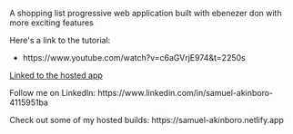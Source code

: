 <p>A shopping list progressive web application built with ebenezer don with more exciting features</p>
<p>Here's a link to the tutorial:</p>
<ul>
  <li>https://www.youtube.com/watch?v=c6aGVrjE974&t=2250s</li>
</ul>

<a href="https://victor-akinboro.github.io/ShopVira/">Linked to the hosted app</a>
<p>Follow me on LinkedIn: https://www.linkedin.com/in/samuel-akinboro-4115951ba</p>
<p>Check out some of my hosted builds: https://samuel-akinboro.netlify.app</p>
